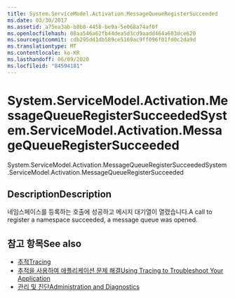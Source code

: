 ```yaml
---
title: System.ServiceModel.Activation.MessageQueueRegisterSucceeded
ms.date: 03/30/2017
ms.assetid: a75ea3ab-b0b8-4458-be9a-5e068a74af0f
ms.openlocfilehash: 08aa546a62fb44dea5d3cd9aadd464a603dce620
ms.sourcegitcommit: cdb295dd1db589ce5169ac9ff096f01fd0c2da9d
ms.translationtype: MT
ms.contentlocale: ko-KR
ms.lasthandoff: 06/09/2020
ms.locfileid: "84594181"
---
```

# <a name="systemservicemodelactivationmessagequeueregistersucceeded"></a><span data-ttu-id="96126-102">System.ServiceModel.Activation.MessageQueueRegisterSucceeded</span><span class="sxs-lookup"><span data-stu-id="96126-102">System.ServiceModel.Activation.MessageQueueRegisterSucceeded</span></span>
<span data-ttu-id="96126-103">System.ServiceModel.Activation.MessageQueueRegisterSucceeded</span><span class="sxs-lookup"><span data-stu-id="96126-103">System.ServiceModel.Activation.MessageQueueRegisterSucceeded</span></span>  
  
## <a name="description"></a><span data-ttu-id="96126-104">Description</span><span class="sxs-lookup"><span data-stu-id="96126-104">Description</span></span>  
 <span data-ttu-id="96126-105">네임스페이스를 등록하는 호출에 성공하고 메시지 대기열이 열렸습니다.</span><span class="sxs-lookup"><span data-stu-id="96126-105">A call to register a namespace succeeded, a message queue was opened.</span></span>  
  
## <a name="see-also"></a><span data-ttu-id="96126-106">참고 항목</span><span class="sxs-lookup"><span data-stu-id="96126-106">See also</span></span>

- [<span data-ttu-id="96126-107">추적</span><span class="sxs-lookup"><span data-stu-id="96126-107">Tracing</span></span>](index.md)
- [<span data-ttu-id="96126-108">추적을 사용하여 애플리케이션 문제 해결</span><span class="sxs-lookup"><span data-stu-id="96126-108">Using Tracing to Troubleshoot Your Application</span></span>](using-tracing-to-troubleshoot-your-application.md)
- [<span data-ttu-id="96126-109">관리 및 진단</span><span class="sxs-lookup"><span data-stu-id="96126-109">Administration and Diagnostics</span></span>](../index.md)
